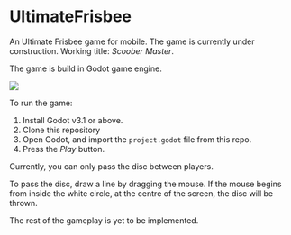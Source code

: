 # UltimateFrisbee

An Ultimate Frisbee game for mobile. The game is currently under construction. Working title: _Scoober Master_.

The game is build in Godot game engine.

![](https://media.giphy.com/media/f8nxSVBMGhQwwPRvNB/giphy.gif)

To run the game:
1. Install Godot v3.1 or above.
2. Clone this repository
3. Open Godot, and import the `project.godot` file from this repo.
4. Press the _Play_ button.

Currently, you can only pass the disc between players.

To pass the disc, draw a line by dragging the mouse. If the mouse begins from inside the white circle, at the centre of the screen, the disc will be thrown.

The rest of the gameplay is yet to be implemented.
